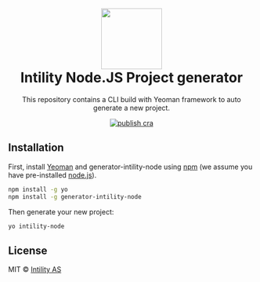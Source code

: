 <h1 align="center">
  <img src="https://avatars.githubusercontent.com/u/35199565" width="124px"/><br/>
  Intility Node.JS Project generator
</h1>

<p align="center">
This repository contains a CLI build with Yeoman framework to auto generate a new project.
</p>

<p align="center">
<a href="https://github.com/Intility/generator-intility-node/actions/workflows/npm-publish.yml">
    <img alt="publish cra" src="https://github.com/Intility/generator-intility-node/actions/workflows/npm-publish.yml/badge.svg" style="max-width:100%;">
</a>
</p>

## Installation

First, install [Yeoman](http://yeoman.io) and generator-intility-node using [npm](https://www.npmjs.com/) (we assume you have pre-installed [node.js](https://nodejs.org/)).

```bash
npm install -g yo
npm install -g generator-intility-node
```

Then generate your new project:

```bash
yo intility-node
```

## License

MIT © [Intility AS](https://intility.no)
